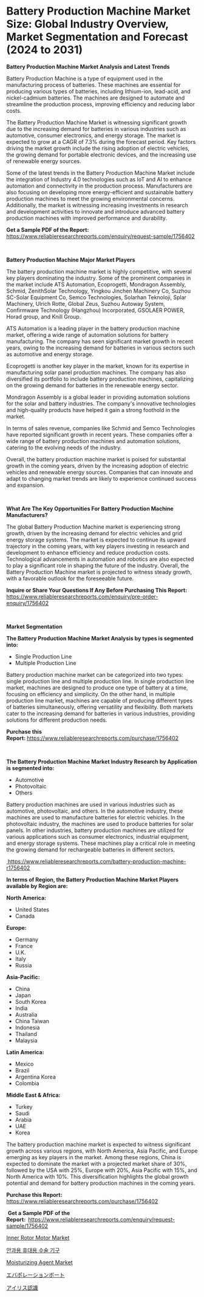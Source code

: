 <p><h1>Battery Production Machine Market Size: Global Industry Overview, Market Segmentation and Forecast (2024 to 2031)</h1></p><p><strong>Battery Production Machine Market Analysis and Latest Trends</strong></p>
<p><p>Battery Production Machine is a type of equipment used in the manufacturing process of batteries. These machines are essential for producing various types of batteries, including lithium-ion, lead-acid, and nickel-cadmium batteries. The machines are designed to automate and streamline the production process, improving efficiency and reducing labor costs.</p><p>The Battery Production Machine Market is witnessing significant growth due to the increasing demand for batteries in various industries such as automotive, consumer electronics, and energy storage. The market is expected to grow at a CAGR of 7.3% during the forecast period. Key factors driving the market growth include the rising adoption of electric vehicles, the growing demand for portable electronic devices, and the increasing use of renewable energy sources.</p><p>Some of the latest trends in the Battery Production Machine Market include the integration of Industry 4.0 technologies such as IoT and AI to enhance automation and connectivity in the production process. Manufacturers are also focusing on developing more energy-efficient and sustainable battery production machines to meet the growing environmental concerns. Additionally, the market is witnessing increasing investments in research and development activities to innovate and introduce advanced battery production machines with improved performance and durability.</p></p>
<p><strong>Get a Sample PDF of the Report:&nbsp;</strong> <a href="https://www.reliableresearchreports.com/enquiry/request-sample/1756402">https://www.reliableresearchreports.com/enquiry/request-sample/1756402</a></p>
<p>&nbsp;</p>
<p><strong>Battery Production Machine Major Market Players</strong></p>
<p><p>The battery production machine market is highly competitive, with several key players dominating the industry. Some of the prominent companies in the market include ATS Automation, Ecoprogetti, Mondragon Assembly, Schmid, ZenithSolar Technology, Yingkou Jinchen Machinery Co, Suzhou SC-Solar Equipment Co, Semco Technologies, Solarhan Teknoloji, Splar Machinery, Ulrich Rotte, Global Zeus, Suzhou Autoway System, Confirmware Technology (Hangzhou) Incorporated, GSOLAER POWER, Horad group, and Knill Group.</p><p>ATS Automation is a leading player in the battery production machine market, offering a wide range of automation solutions for battery manufacturing. The company has seen significant market growth in recent years, owing to the increasing demand for batteries in various sectors such as automotive and energy storage.</p><p>Ecoprogetti is another key player in the market, known for its expertise in manufacturing solar panel production machines. The company has also diversified its portfolio to include battery production machines, capitalizing on the growing demand for batteries in the renewable energy sector.</p><p>Mondragon Assembly is a global leader in providing automation solutions for the solar and battery industries. The company's innovative technologies and high-quality products have helped it gain a strong foothold in the market.</p><p>In terms of sales revenue, companies like Schmid and Semco Technologies have reported significant growth in recent years. These companies offer a wide range of battery production machines and automation solutions, catering to the evolving needs of the industry.</p><p>Overall, the battery production machine market is poised for substantial growth in the coming years, driven by the increasing adoption of electric vehicles and renewable energy sources. Companies that can innovate and adapt to changing market trends are likely to experience continued success and expansion.</p></p>
<p>&nbsp;</p>
<p><strong>What Are The Key Opportunities For Battery Production Machine Manufacturers?</strong></p>
<p><p>The global Battery Production Machine market is experiencing strong growth, driven by the increasing demand for electric vehicles and grid energy storage systems. The market is expected to continue its upward trajectory in the coming years, with key players investing in research and development to enhance efficiency and reduce production costs. Technological advancements in automation and robotics are also expected to play a significant role in shaping the future of the industry. Overall, the Battery Production Machine market is projected to witness steady growth, with a favorable outlook for the foreseeable future.</p></p>
<p><strong>Inquire or Share Your Questions If Any Before Purchasing This Report:</strong> <a href="https://www.reliableresearchreports.com/enquiry/pre-order-enquiry/1756402">https://www.reliableresearchreports.com/enquiry/pre-order-enquiry/1756402</a></p>
<p>&nbsp;</p>
<p><strong>Market Segmentation</strong></p>
<p><strong>The Battery Production Machine Market Analysis by types is segmented into:</strong></p>
<p><ul><li>Single Production Line</li><li>Multiple Production Line</li></ul></p>
<p><p>Battery production machine market can be categorized into two types: single production line and multiple production line. In single production line market, machines are designed to produce one type of battery at a time, focusing on efficiency and simplicity. On the other hand, in multiple production line market, machines are capable of producing different types of batteries simultaneously, offering versatility and flexibility. Both markets cater to the increasing demand for batteries in various industries, providing solutions for different production needs.</p></p>
<p><strong>Purchase this Report:&nbsp;</strong><a href="https://www.reliableresearchreports.com/purchase/1756402">https://www.reliableresearchreports.com/purchase/1756402</a></p>
<p>&nbsp;</p>
<p><strong>The Battery Production Machine Market Industry Research by Application is segmented into:</strong></p>
<p><ul><li>Automotive</li><li>Photovoltaic</li><li>Others</li></ul></p>
<p><p>Battery production machines are used in various industries such as automotive, photovoltaic, and others. In the automotive industry, these machines are used to manufacture batteries for electric vehicles. In the photovoltaic industry, the machines are used to produce batteries for solar panels. In other industries, battery production machines are utilized for various applications such as consumer electronics, industrial equipment, and energy storage systems. These machines play a critical role in meeting the growing demand for rechargeable batteries in different sectors.</p></p>
<p><a href="https://www.reliableresearchreports.com/battery-production-machine-r1756402">&nbsp;https://www.reliableresearchreports.com/battery-production-machine-r1756402</a></p>
<p><strong>In terms of Region, the Battery Production Machine Market Players available by Region are:</strong></p>
<p>
    <p> <strong> North America: </strong>
        <ul>
            <li>United States</li>
            <li>Canada</li>
        </ul>
        </p> 
    <p> <strong> Europe: </strong>
        <ul>
            <li>Germany</li>
            <li>France</li>
            <li>U.K.</li>
            <li>Italy</li>
            <li>Russia</li>
        </ul>
        </p> 
    <p> <strong> Asia-Pacific: </strong>
        <ul>
            <li>China</li>
            <li>Japan</li>
            <li>South Korea</li>
            <li>India</li>
            <li>Australia</li>
            <li>China Taiwan</li>
            <li>Indonesia</li>
            <li>Thailand</li>
            <li>Malaysia</li>
        </ul>
        </p> 
    <p> <strong> Latin America: </strong>
        <ul>
            <li>Mexico</li>
            <li>Brazil</li>
            <li>Argentina Korea</li>
            <li>Colombia</li>
        </ul>
        </p> 
    <p> <strong> Middle East & Africa: </strong>
        <ul>
            <li>Turkey</li>
            <li>Saudi</li>
            <li>Arabia</li>
            <li>UAE</li>
            <li>Korea</li>
        </ul>
    </p>
    </p>
<p><p>The battery production machine market is expected to witness significant growth across various regions, with North America, Asia Pacific, and Europe emerging as key players in the market. Among these regions, China is expected to dominate the market with a projected market share of 30%, followed by the USA with 25%, Europe with 20%, Asia Pacific with 15%, and North America with 10%. This diversification highlights the global growth potential and demand for battery production machines in the coming years.</p></p>
<p><strong>Purchase this Report: </strong><a href="https://www.reliableresearchreports.com/purchase/1756402">https://www.reliableresearchreports.com/purchase/1756402</a></p>
<p>&nbsp;<strong>Get a Sample PDF of the Report:&nbsp;&nbsp;</strong><a href="https://www.reliableresearchreports.com/enquiry/request-sample/1756402">https://www.reliableresearchreports.com/enquiry/request-sample/1756402</a></p>
<p><strong></strong></p>
<p><p><a href="https://github.com/pizolina/Market-Research-Report-List-4/blob/main/inner-rotor-motor-market.md">Inner Rotor Motor Market</a></p><p><a href="https://github.com/PhilToryphy7876567/Market-Research-Report-List-1/blob/main/398104927540.md">안과용 휴대용 수술 기구</a></p><p><a href="https://issuu.com/reportprime-2/docs/moisturizing-agent-market-size-2030.pptx">Moisturizing Agent Market</a></p><p><a href="https://medium.com/@brayanborer2023/2024%E5%B9%B4%E3%81%8B%E3%82%892031%E5%B9%B4%E3%81%BE%E3%81%A7%E3%81%AE%E6%9C%9F%E9%96%93%E3%81%AB%E4%BA%88%E6%B8%AC%E3%81%95%E3%82%8C%E3%82%8B%E8%92%B8%E7%99%BA%E3%83%9C%E3%83%BC%E3%83%88%E5%B8%82%E5%A0%B4%E5%88%86%E6%9E%90%E3%81%A8%E3%82%B5%E3%82%A4%E3%82%BA-07eeadc09aab">エバポレーションボート</a></p><p><a href="https://medium.com/@alexsania91/%E3%82%A2%E3%82%A4%E3%83%AA%E3%82%B9%E8%AA%8D%E8%AD%98%E5%B8%82%E5%A0%B4%E3%81%AE%E3%82%A4%E3%83%B3%E3%82%B5%E3%82%A4%E3%83%88-%E5%B8%82%E5%A0%B4%E5%8B%95%E5%90%91-%E6%88%90%E9%95%B7-2024%E5%B9%B4%E3%81%8B%E3%82%892031%E5%B9%B4%E3%81%BE%E3%81%A7%E3%81%AE%E4%BA%88%E6%B8%AC-c974733c4b47">アイリス認識</a></p></p>